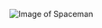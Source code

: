 ![Image of Spaceman](https://i.pinimg.com/474x/86/7a/cb/867acbe07c43ab66c85fd0704de85af0--funky-art-deep-space.jpg)
